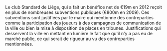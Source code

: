 Le club Standard de Liège, qui a fait un bénéfice net de €19m en 2012 reçoit en plus de nombreuses subventions publiques (€800m en 2009). Ces subventions sont justifiées par le maire qui mentionne des contreparties comme la participation des joueurs à des campagnes de communication de la ville ou bien la mise à disposition de places en tribunes. Justifications qui desservent la ville en mettant en lumière le fait que qu'il n'y a pas eu de marché public, ce qui serait de rigueur au vu des contreparties mentionnées.